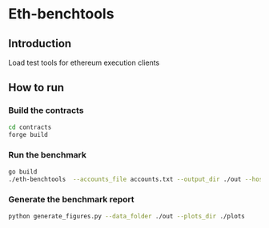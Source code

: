 # Eth-benchtools

## Introduction

Load test tools for ethereum execution clients

## How to run

### Build the contracts
```sh
cd contracts
forge build
```

### Run the benchmark

```sh
go build
./eth-benchtools  --accounts_file accounts.txt --output_dir ./out --host <rpc_endpoint> --fund_amount 0.01 --faucet_pk <your_faucet_private_key> --chain_id <chain_id> --num_accounts 1000
```

### Generate the benchmark report

```sh
python generate_figures.py --data_folder ./out --plots_dir ./plots
```
